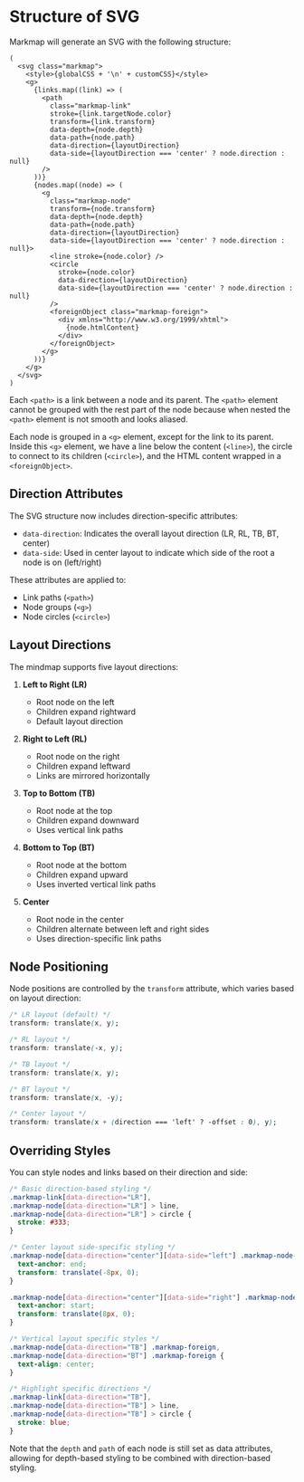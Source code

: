# Structure of SVG

Markmap will generate an SVG with the following structure:

```tsx
(
  <svg class="markmap">
    <style>{globalCSS + '\n' + customCSS}</style>
    <g>
      {links.map((link) => (
        <path
          class="markmap-link"
          stroke={link.targetNode.color}
          transform={link.transform}
          data-depth={node.depth}
          data-path={node.path}
          data-direction={layoutDirection}
          data-side={layoutDirection === 'center' ? node.direction : null}
        />
      ))}
      {nodes.map((node) => (
        <g
          class="markmap-node"
          transform={node.transform}
          data-depth={node.depth}
          data-path={node.path}
          data-direction={layoutDirection}
          data-side={layoutDirection === 'center' ? node.direction : null}>
          <line stroke={node.color} />
          <circle 
            stroke={node.color}
            data-direction={layoutDirection}
            data-side={layoutDirection === 'center' ? node.direction : null}
          />
          <foreignObject class="markmap-foreign">
            <div xmlns="http://www.w3.org/1999/xhtml">
              {node.htmlContent}
            </div>
          </foreignObject>
        </g>
      ))}
    </g>
  </svg>
)
```

Each `<path>` is a link between a node and its parent. The `<path>` element cannot be grouped with the rest part of the node because when nested the `<path>` element is not smooth and looks aliased.

Each node is grouped in a `<g>` element, except for the link to its parent. Inside this `<g>` element, we have a line below the content (`<line>`), the circle to connect to its children (`<circle>`), and the HTML content wrapped in a `<foreignObject>`.

## Direction Attributes

The SVG structure now includes direction-specific attributes:

- `data-direction`: Indicates the overall layout direction (LR, RL, TB, BT, center)
- `data-side`: Used in center layout to indicate which side of the root a node is on (left/right)

These attributes are applied to:
- Link paths (`<path>`)
- Node groups (`<g>`)
- Node circles (`<circle>`)

## Layout Directions

The mindmap supports five layout directions:

1. **Left to Right (LR)**
   - Root node on the left
   - Children expand rightward
   - Default layout direction

2. **Right to Left (RL)**
   - Root node on the right
   - Children expand leftward
   - Links are mirrored horizontally

3. **Top to Bottom (TB)**
   - Root node at the top
   - Children expand downward
   - Uses vertical link paths

4. **Bottom to Top (BT)**
   - Root node at the bottom
   - Children expand upward
   - Uses inverted vertical link paths

5. **Center**
   - Root node in the center
   - Children alternate between left and right sides
   - Uses direction-specific link paths

## Node Positioning

Node positions are controlled by the `transform` attribute, which varies based on layout direction:

```css
/* LR layout (default) */
transform: translate(x, y);

/* RL layout */
transform: translate(-x, y);

/* TB layout */
transform: translate(x, y);

/* BT layout */
transform: translate(x, -y);

/* Center layout */
transform: translate(x + (direction === 'left' ? -offset : 0), y);
```

## Overriding Styles

You can style nodes and links based on their direction and side:

```css
/* Basic direction-based styling */
.markmap-link[data-direction="LR"],
.markmap-node[data-direction="LR"] > line,
.markmap-node[data-direction="LR"] > circle {
  stroke: #333;
}

/* Center layout side-specific styling */
.markmap-node[data-direction="center"][data-side="left"] .markmap-node-text {
  text-anchor: end;
  transform: translate(-8px, 0);
}

.markmap-node[data-direction="center"][data-side="right"] .markmap-node-text {
  text-anchor: start;
  transform: translate(8px, 0);
}

/* Vertical layout specific styles */
.markmap-node[data-direction="TB"] .markmap-foreign,
.markmap-node[data-direction="BT"] .markmap-foreign {
  text-align: center;
}

/* Highlight specific directions */
.markmap-link[data-direction="TB"],
.markmap-node[data-direction="TB"] > line,
.markmap-node[data-direction="TB"] > circle {
  stroke: blue;
}
```

Note that the `depth` and `path` of each node is still set as data attributes, allowing for depth-based styling to be combined with direction-based styling.
